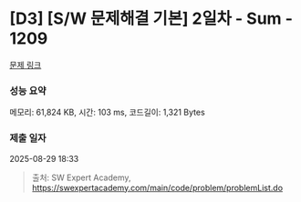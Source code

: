 # [D3] [S/W 문제해결 기본] 2일차 - Sum - 1209 

[문제 링크](https://swexpertacademy.com/main/code/problem/problemDetail.do?contestProbId=AV13_BWKACUCFAYh) 

### 성능 요약

메모리: 61,824 KB, 시간: 103 ms, 코드길이: 1,321 Bytes

### 제출 일자

2025-08-29 18:33



> 출처: SW Expert Academy, https://swexpertacademy.com/main/code/problem/problemList.do